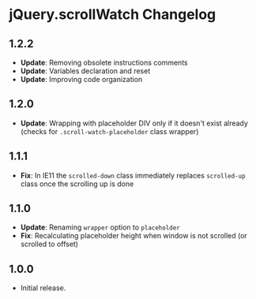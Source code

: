 # jQuery.scrollWatch Changelog

## 1.2.2

* **Update**: Removing obsolete instructions comments
* **Update**: Variables declaration and reset
* **Update**: Improving code organization


## 1.2.0

* **Update**: Wrapping with placeholder DIV only if it doesn't exist already (checks for `.scroll-watch-placeholder` class wrapper)


## 1.1.1

* **Fix**: In IE11 the `scrolled-down` class immediately replaces `scrolled-up` class once the scrolling up is done


## 1.1.0

* **Update**: Renaming `wrapper` option to `placeholder`
* **Fix**: Recalculating placeholder height when window is not scrolled (or scrolled to offset)


## 1.0.0

* Initial release.
